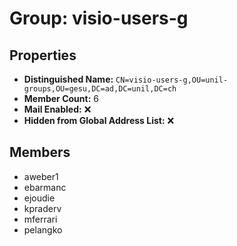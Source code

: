 # Group: visio-users-g

## Properties

- **Distinguished Name:** `CN=visio-users-g,OU=unil-groups,OU=gesu,DC=ad,DC=unil,DC=ch`
- **Member Count:** 6
- **Mail Enabled:** ❌
- **Hidden from Global Address List:** ❌

## Members

- aweber1
- ebarmanc
- ejoudie
- kpraderv
- mferrari
- pelangko
